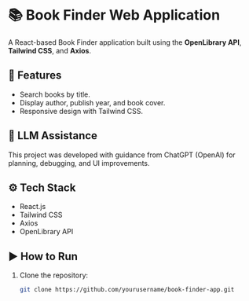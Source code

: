 # 📚 Book Finder Web Application

A React-based Book Finder application built using the **OpenLibrary API**, **Tailwind CSS**, and **Axios**.

## 🚀 Features
- Search books by title.
- Display author, publish year, and book cover.
- Responsive design with Tailwind CSS.

## 🧠 LLM Assistance
This project was developed with guidance from ChatGPT (OpenAI) for planning, debugging, and UI improvements.

## ⚙️ Tech Stack
- React.js
- Tailwind CSS
- Axios
- OpenLibrary API

## ▶️ How to Run
1. Clone the repository:
   ```bash
   git clone https://github.com/yourusername/book-finder-app.git
